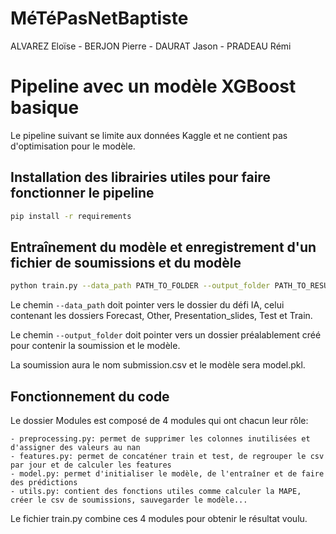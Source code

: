 # MéTéPasNetBaptiste

ALVAREZ Eloïse - BERJON Pierre - DAURAT Jason - PRADEAU Rémi


# Pipeline avec un modèle XGBoost basique

Le pipeline suivant se limite aux données Kaggle et ne contient pas d'optimisation pour le modèle.

## Installation des librairies utiles pour faire fonctionner le pipeline

```bash
pip install -r requirements
```

## Entraînement du modèle et enregistrement d'un fichier de soumissions et du modèle

```bash
python train.py --data_path PATH_TO_FOLDER --output_folder PATH_TO_RESULT_FOLDER
```

Le chemin `--data_path` doit pointer vers le dossier du défi IA, celui contenant les dossiers Forecast, Other, Presentation_slides, Test et Train.

Le chemin `--output_folder` doit pointer vers un dossier préalablement créé pour contenir la soumission et le modèle.

La soumission aura le nom submission.csv et le modèle sera model.pkl.

## Fonctionnement du code

Le dossier Modules est composé de 4 modules qui ont chacun leur rôle:

    - preprocessing.py: permet de supprimer les colonnes inutilisées et d'assigner des valeurs au nan
    - features.py: permet de concaténer train et test, de regrouper le csv par jour et de calculer les features
    - model.py: permet d'initialiser le modèle, de l'entraîner et de faire des prédictions
    - utils.py: contient des fonctions utiles comme calculer la MAPE, créer le csv de soumissions, sauvegarder le modèle...

Le fichier train.py combine ces 4 modules pour obtenir le résultat voulu.